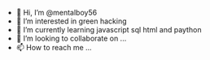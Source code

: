 - 👋 Hi, I’m @mentalboy56
- 👀 I’m interested in green hacking
- 🌱 I’m currently learning javascript sql html and paython
- 💞️ I’m looking to collaborate on ...
- 📫 How to reach me ...

<!---
mentalboy56/mentalboy56 is a ✨ special ✨ repository because its `README.md` (this file) appears on your GitHub profile.
You can click the Preview link to take a look at your changes.
--->
